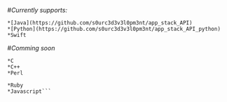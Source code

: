 #*Currently supports:*
```
*[Java](https://github.com/s0urc3d3v3l0pm3nt/app_stack_API)
*[Python](https://github.com/s0urc3d3v3l0pm3nt/app_stack_API_python)
*Swift
```
#*Comming soon*

```
*C
*C++
*Perl

*Ruby
*Javascript```
